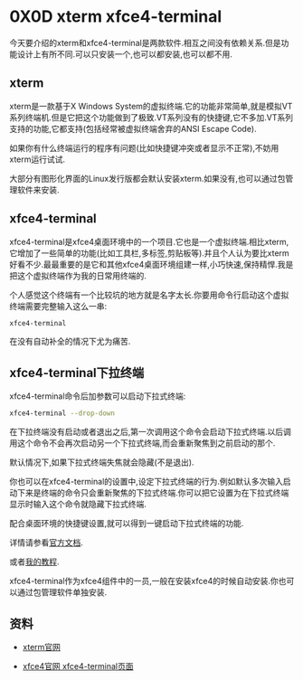 # 0X0D xterm xfce4-terminal

今天要介绍的xterm和xfce4-terminal是两款软件.相互之间没有依赖关系.但是功能设计上有所不同.可以只安装一个,也可以都安装,也可以都不用.

## xterm

xterm是一款基于X Windows System的虚拟终端.它的功能非常简单,就是模拟VT系列终端机.但是它把这个功能做到了极致.VT系列没有的快捷键,它不多加.VT系列支持的功能,它都支持(包括经常被虚拟终端舍弃的ANSI Escape Code).

如果你有什么终端运行的程序有问题(比如快捷键冲突或者显示不正常),不妨用xterm运行试试.

大部分有图形化界面的Linux发行版都会默认安装xterm.如果没有,也可以通过包管理软件来安装.

## xfce4-terminal

xfce4-terminal是xfce4桌面环境中的一个项目.它也是一个虚拟终端.相比xterm,它增加了一些简单的功能(比如工具栏,多标签,剪贴板等).并且个人认为要比xterm好看不少.最最重要的是它和其他xfce4桌面环境组建一样,小巧快速,保持精悍.我是把这个虚拟终端作为我的日常用终端的.

个人感觉这个终端有一个比较坑的地方就是名字太长.你要用命令行启动这个虚拟终端需要完整输入这么一串:

```bash
xfce4-terminal
```

在没有自动补全的情况下尤为痛苦.

## xfce4-terminal下拉终端

xfce4-terminal命令后加参数可以启动下拉式终端:

```bash
xfce4-terminal --drop-down
```

在下拉终端没有启动或者退出之后,第一次调用这个命令会启动下拉式终端.以后调用这个命令不会再次启动另一个下拉式终端,而会重新聚焦到之前启动的那个.

默认情况下,如果下拉式终端失焦就会隐藏(不是退出).

你也可以在xfce4-terminal的设置中,设定下拉式终端的行为.例如默认多次输入启动下来是终端的命令只会重新聚焦的下拉式终端.你可以把它设置为在下拉式终端显示时输入这个命令就隐藏下拉式终端.

配合桌面环境的快捷键设置,就可以得到一键启动下拉式终端的功能.

详情请参看[官方文档](https://docs.xfce.org/apps/terminal/dropdown).

或者[我的教程](https://www.bilibili.com/video/av17715006/).

xfce4-terminal作为xfce4组件中的一员,一般在安装xfce4的时候自动安装.你也可以通过包管理软件单独安装.

## 资料

* [xterm官网](http://invisible-island.net/xterm/)

* [xfce4官网 xfce4-terminal页面](https://docs.xfce.org/apps/terminal/start)